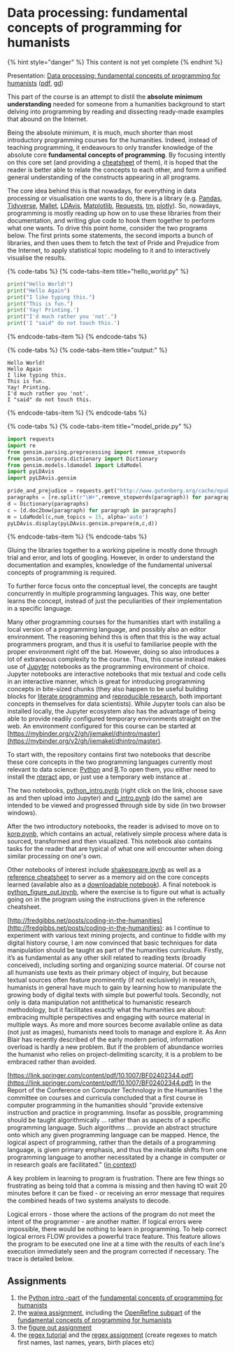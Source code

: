 # Data processing: fundamental concepts of programming for humanists

{% hint style="danger" %}
This content is not yet complete
{% endhint %}

Presentation: [Data processing: fundamental concepts of programming for humanists](https://docs.google.com/presentation/d/e/2PACX-1vSZSb9hmeRG5vTENcKe7WE8k9Uu32xPgTICPz2-Cw8O5Zssqitv-XfNC6wVLf215sod18n4wGMLoyIx/pub?start=false&loop=false&delayms=3000) \([pdf](http://docs.google.com/presentation/d/1Hor0RqZTZEV-77gdwZPgCpz8MlX4ZmsIwSyGcCDi3Ks/export/pdf), [gd](https://docs.google.com/presentation/d/1Hor0RqZTZEV-77gdwZPgCpz8MlX4ZmsIwSyGcCDi3Ks/edit?usp=sharing)\)

This part of the course is an attempt to distil the **absolute minimum understanding** needed for someone from a humanities background to start delving into programming by reading and dissecting ready-made examples that abound on the Internet. 

Being the absolute minimum, it is much, much shorter than most introductory programming courses for the humanities. Indeed, instead of teaching programming, it endeavours to only transfer knowledge of the absolute core **fundamental concepts of programming**. By focusing intently on this core set \(and providing a [cheatsheet](https://mybinder.org/v2/gh/jiemakel/dhintro/master?filepath=programming_cheatsheet.ipynb) of them\), it is hoped that the reader is better able to relate the concepts to each other, and form a unified general understanding of the constructs appearing in all programs.

The core idea behind this is that nowadays, for everything in data processing or visualisation one wants to do, there is a library \(e.g. [Pandas](http://pandas.pydata.org/), [Tidyverse](https://www.tidyverse.org/packages/), [Mallet](http://mallet.cs.umass.edu/), [LDAvis](https://cran.r-project.org/web/packages/LDAvis/README.html), [Matplotlib](http://matplotlib.org/), [Requests](http://docs.python-requests.org/en/latest/), [tm](https://cran.r-project.org/web/packages/tm/index.html), [plotly](https://plot.ly/)\). So, nowadays, programming is mostly reading up how on to use these libraries from their documentation, and writing glue code to hook them together to perform what one wants. To drive this point home, consider the two programs below. The first prints some statements, the second imports a bunch of libraries, and then uses them to fetch the text of Pride and Prejudice from the Internet, to apply statistical topic modeling to it and to interactively visualise the results.

{% code-tabs %}
{% code-tabs-item title="hello\_world.py" %}
```python
print("Hello World!")
print("Hello Again")
print("I like typing this.")
print("This is fun.")
print('Yay! Printing.')
print("I'd much rather you 'not'.")
print('I "said" do not touch this.')
```
{% endcode-tabs-item %}
{% endcode-tabs %}

{% code-tabs %}
{% code-tabs-item title="output:" %}
```text
Hello World!
Hello Again
I like typing this.
This is fun.
Yay! Printing.
I'd much rather you 'not'.
I "said" do not touch this.
```
{% endcode-tabs-item %}
{% endcode-tabs %}

{% code-tabs %}
{% code-tabs-item title="model\_pride.py" %}
```python
import requests
import re
from gensim.parsing.preprocessing import remove_stopwords
from gensim.corpora.dictionary import Dictionary
from gensim.models.ldamodel import LdaModel
import pyLDAvis
import pyLDAvis.gensim

pride_and_prejudice = requests.get("http://www.gutenberg.org/cache/epub/42671/pg42671.txt").text
paragraphs = [re.split(r"\W+",remove_stopwords(paragraph)) for paragraph in re.split(r"\r\n\r\n",re.sub(r"CHAPTER [XIV]+\.","",pride_and_prejudice[pride_and_prejudice.index("CHAPTER I."):pride_and_prejudice.index("***END OF THE PROJECT GUTENBERG EBOOK PRIDE AND PREJUDICE***")]))]
d = Dictionary(paragraphs)
c = [d.doc2bow(paragraph) for paragraph in paragraphs]
m = LdaModel(c,num_topics = 15, alpha='auto')
pyLDAvis.display(pyLDAvis.gensim.prepare(m,c,d))
```
{% endcode-tabs-item %}
{% endcode-tabs %}

Gluing the libraries together to a working pipeline is mostly done through trial and error, and lots of googling. However, in order to understand the documentation and examples, knowledge of the fundamental universal concepts of programming is required.

To further force focus onto the conceptual level, the concepts are taught concurrently in multiple programming languages. This way, one better learns the concept, instead of just the peculiarities of their implementation in a specific language.

Many other programming courses for the humanities start with installing a local version of a programming language, and possibly also an editor environment. The reasoning behind this is often that this is the way actual programmers program, and thus it is useful to familiarise people with the proper environment right off the bat. However, doing so also introduces a lot of extraneous complexity to the course. Thus, this course instead makes use of [Jupyter](http://jupyter.org/) notebooks as the programming environment of choice. Jupyter notebooks are interactive notebooks that mix textual and code cells in an interactive manner, which is great for introducing programming concepts in bite-sized chunks \(they also happen to be useful building blocks for [literate programming](https://en.wikipedia.org/wiki/Literate_programming) and [reproducible research](https://ropensci.org/blog/2014/06/09/reproducibility/), both important concepts in themselves for data scientists\). While Jupyter tools can also be installed locally, the Jupyter ecosystem also has the advantage of being able to provide readily configured temporary environments straight on the web. An environment configured for this course can be started at [https://mybinder.org/v2/gh/jiemakel/dhintro/master](https://mybinder.org/v2/gh/jiemakel/dhintro/master).

To start with, the repository contains first two  notebooks that describe these core concepts in the two programming languages currently most relevant to data science: [Python](http://python.org/) and [R](https://www.r-project.org/).To open them, you either need to install the [nteract](https://nteract.io/) app, or just use a temporary web instance at .

The two notebooks, [python\_intro.pynb](https://raw.githubusercontent.com/jiemakel/dhintro/master/python_intro.ipynb) \(right click on the link, choose save as and then upload into Jupyter\) and [r\_intro.pynb](https://raw.githubusercontent.com/jiemakel/dhintro/master/r_intro.ipynb) \(do the same\) are intended to be viewed and progressed through side by side \(in two browser windows\). 



After the two introductory notebooks, the reader is advised to move on to [korp.pynb](https://raw.githubusercontent.com/jiemakel/dhintro/master/korp.ipynb), which contains an actual, relatively simple process where data is sourced, transformed and then visualized. This notebook also contains tasks for the reader that are typical of what one will encounter when doing similar processing on one's own.

Other notebooks of interest include [shakespeare.ipynb](https://raw.githubusercontent.com/jiemakel/dhintro/master/shakespeare.ipynb) as well as a [reference cheatsheet](programming_cheatsheet.ipynb) to server as a memory aid on the core concepts learned \(available also as a [downloadable notebook](https://raw.githubusercontent.com/jiemakel/dhintro/master/programming_cheatsheet.ipynb)\). A final notebook is [python\_figure\_out.ipynb](https://raw.githubusercontent.com/jiemakel/dhintro/master/python_figure_out.ipynb), where the exercise is to figure out what is actually going on in the program using the instructions given in the reference cheatsheet.

[http://fredgibbs.net/posts/coding-in-the-humanities](http://fredgibbs.net/posts/coding-in-the-humanities): as I continue to experiment with various text mining projects, and continue to fiddle with my digital history course, I am now convinced that basic techniques for data manipulation should be taught as part of the humanities curriculum. Firstly, it’s as fundamental as any other skill related to reading texts \(broadly conceived\), including sorting and organizing source material. Of course not all humanists use texts as their primary object of inquiry, but because textual sources often feature prominently \(if not exclusively\) in research, humanists in general have much to gain by learning how to manipulate the growing body of digital texts with simple but powerful tools. Secondly, not only is data manipulation not antithetical to humanistic research methodology, but it facilitates exactly what the humanities are about: embracing multiple perspectives and engaging with source material in multiple ways. As more and more sources become available online as data \(not just as images\), humanists need tools to manage and explore it. As Ann Blair has recently described of the early modern period, information overload is hardly a new problem. But if the problem of abundance worries the humanist who relies on project-delimiting scarcity, it is a problem to be embraced rather than avoided.

[https://link.springer.com/content/pdf/10.1007/BF02402344.pdf](https://link.springer.com/content/pdf/10.1007/BF02402344.pdf) In the Report of the Conference on Computer Technology in the Humanities 1 the committee on courses and curricula concluded that a first course in computer programming in the humanities should "provide extensive instruction and practice in programming. Insofar as possible, programming should be taught algorithmically ... rather than as aspects of a specific programming language. Such algorithms ... provide an abstract structure onto which any given programming language can be mapped. Hence, the logical aspect of programming, rather than the details of a programming language, is given primary emphasis, and thus the inevitable shifts from one programming language to another necessitated by a change in computer or in research goals are facilitated." \([in context](https://hyp.is/weuQ4s07EeiHoNf0oO2VNA/link.springer.com/content/pdf/10.1007/BF02402344.pdf)\)

A key problem in learning to program is frustration. There are few things so frustrating as being told that a comma is missing and then having tO wait 20 minutes before it can be fixed - or receiving an error message that requires the combined heads of two systems analysts to decode.

Logical errors - those where the actions of the program do not meet the intent of the programmer - are another matter. If logical errors were impossible, there would be nothing to learn in programming. To help correct logical errors FLOW provides a powerful trace feature. This feature allows the program to be executed one line at a time with the results of each line's execution immediately seen and the program corrected if necessary. The trace is detailed below.

## Assignments

1. the [Python intro -part](https://github.com/jiemakel/dhintro/blob/master/python_intro.ipynb) of the [fundamental concepts of programming for humanists](https://github.com/jiemakel/dhintro/)
2. the [waiwa assignment](https://github.com/jiemakel/dhintro/blob/master/waiwa.ipynb), including the [OpenRefine subpart](https://docs.google.com/document/d/1m6EEbPCSnjg6F1VPBj4sa8NNnMWPGduXqirGwXirDxI/edit) of the [fundamental concepts of programming for humanists](https://github.com/jiemakel/dhintro/)
3. the [figure out assignment](https://github.com/jiemakel/dhintro/blob/master/python_figure_out.ipynb)
4. the [regex tutorial](https://regexone.com/) and the [regex assignment](https://regex101.com/r/6439eo/1) \(create regexes to match first names, last names, years, birth places etc\)

